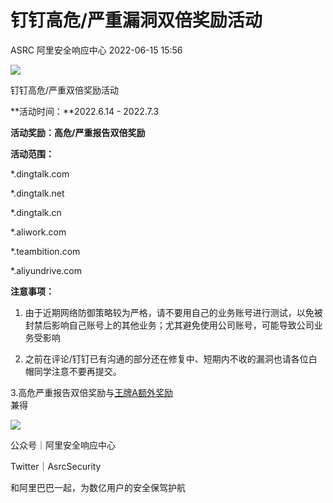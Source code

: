 #  钉钉高危/严重漏洞双倍奖励活动   
ASRC  阿里安全响应中心   2022-06-15 15:56  
  
![](https://mmbiz.qpic.cn/mmbiz_png/tCS9QJPdcGdY4Tqo2ym3xnC7dqYOJrEiczicKxE8EkGnDzs6zwZnvib7AkTiczFAQoYPMXFFSmBLDAqa4B6GYlCP6Q/640?wx_fmt=png "")  
  
  
  
钉钉高危/严重双倍奖励活动  
  
  
  
**活动时间：**2022.6.14 - 2022.7.3  
  
**活动奖励：高危/严重报告双倍奖励**  
  
**活动范围：**  
  
*.dingtalk.com  
  
*.dingtalk.net  
  
*.dingtalk.cn  
  
*.aliwork.com  
  
*.teambition.com  
  
*.aliyundrive.com  
  
  
**注意事项：**  
  
1. 由于近期网络防御策略较为严格，请不要用自己的业务账号进行测试，以免被封禁后影响自己账号上的其他业务；尤其避免使用公司账号，可能导致公司业务受影响  
  
2. 之前在评论/钉钉已有沟通的部分还在修复中、短期内不收的漏洞也请各位白帽同学注意不要再提交。  
  
3.高危严重报告双倍奖励与[王牌A额外奖励](http://mp.weixin.qq.com/s?__biz=MzIxMjEwNTc4NA==&mid=2652992643&idx=1&sn=490ab0b3966a7c0355b429b5e87e1ff1&chksm=8c9efbd4bbe972c23e64e05d42e56ae5c9507261f7632e5598aea446c82dd8e051134edbe5dd&scene=21#wechat_redirect)  
兼得  
  
  
![](https://mmbiz.qpic.cn/mmbiz_png/tCS9QJPdcGdY4Tqo2ym3xnC7dqYOJrEicYLIc8G7oO0rWXRicWzH6pnicdn2wawyzcl2CJ4k8DDkHU2WoibyicY528A/640?wx_fmt=png "")  
  
公众号｜阿里安全响应中心  
  
Twitter｜AsrcSecurity  
  
  
和阿里巴巴一起，为数亿用户的安全保驾护航  
